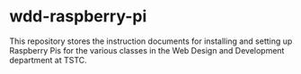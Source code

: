 # wdd-raspberry-pi
This repository stores the instruction documents for installing and setting up Raspberry Pis for the various classes in the Web Design and Development department at TSTC.
